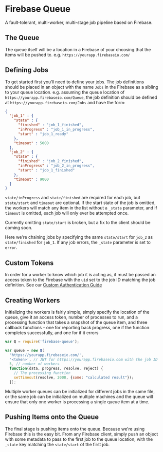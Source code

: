 # Firebase Queue

A fault-tolerant, multi-worker, multi-stage job pipeline based on Firebase.

## The Queue

The queue itself will be a location in a Firebase of your choosing that the
items will be pushed to. e.g. `https://yourapp.firebaseio.com/`

## Defining Jobs

To get started first you'll need to define your jobs. The job definitions should
be placed in an object with the name `Jobs` in the Firebase as a sibling to
your queue location. e.g. assuming the queue location of
`https://yourapp.firebaseio.com/Queue`, the job definition should be defined at
`https://yourapp.firebaseio.com/Jobs` and have the form:

```json
{
  "job_1" : {
    "state" : {
      "finished" : "job_1_finished",
      "inProgress" : "job_1_in_progress",
      "start" : "job_1_ready"
    },
    "timeout" : 5000
  },
  "job_2" : {
    "state" : {
      "finished" : "job_2_finished",
      "inProgress" : "job_2_in_progress",
      "start" : "job_1_finished"
    },
    "timeout" : 9000
  }
}
```

`state/inProgress` and `state/finished` are required for each job, but
`state/start` and `timeout` are optional. If the start state of the job is
omitted, the workers will match any item in the list without a `_state`
parameter, and if `timeout` is omitted, each job will only ever be attempted
once.

Currently omitting `state/start` is broken, but a fix to the client should be
coming soon.

Here we're chaining jobs by specifying the same `state/start` for `job_2` as
`state/finished` for `job_1`. If any job errors, the `_state` parameter is set
to `error`.

## Custom Tokens

In order for a worker to know which job it is acting as, it must be passed an
access token to the Firebase with the `uid` set to the job ID matching the
job definition. See our [Custom Authentication Guide](https://www.firebase.com/docs/web/guide/login/custom.html)

## Creating Workers

Initializing the workers is fairly simple, simply specify the location of the
queue, give it an access token, number of processes to run, and a processing
function that takes a snapshot of the queue item, and three callback functions -
one for reporting back progress, one if the function completes successfully, and
one for if it errors

```js
var Q = require('firebase-queue');

var queue = new Q(
  'https://yourapp.firebaseio.com/',
  '<token>', // JWT for https://yourapp.firebaseio.com with the job ID as the 'uid'
  5, // number of workers
  function(data, progress, resolve, reject) {
  	// The processing function
    setTimeout(resolve, 2000, {some: "calculated result"});
  });
```

Multiple worker queues can be initialized for different jobs in the same file,
or the same job can be initialized on multiple machines and the queue will
ensure that only one worker is processing a single queue item at a time.

## Pushing Items onto the Queue

The final stage is pushing items onto the queue. Because we're using Firebase
this is the easy bit. From any Firebase client, simply push an object with some
metadata to pass to the first job to the queue location, with the `_state` key
matching the `state/start` of the first job.
